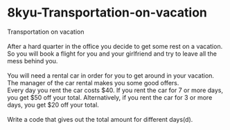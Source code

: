 # 8kyu-Transportation-on-vacation
Transportation on vacation
<br><br>
After a hard quarter in the office you decide to get some rest on a vacation. So you will book a flight for you and your girlfriend and try to leave all the mess behind you.
<br><br>
You will need a rental car in order for you to get around in your vacation. The manager of the car rental makes you some good offers.
<br>
Every day you rent the car costs $40. If you rent the car for 7 or more days, you get $50 off your total. Alternatively, if you rent the car for 3 or more days, you get $20 off your total.
<br><br>
Write a code that gives out the total amount for different days(d).
